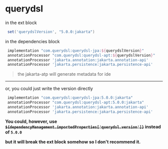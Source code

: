 # querydsl

in the ext block

```groovy
 set('querydslVersion', "5.0.0:jakarta")
```

in the dependencies block

```groovy
 implementation "com.querydsl:querydsl-jpa:${querydslVersion}"
 annotationProcessor "com.querydsl:querydsl-apt:${querydslVersion}"
 annotationProcessor 'jakarta.annotation:jakarta.annotation-api'
 annotationProcessor 'jakarta.persistence:jakarta.persistence-api'
```

> the jakarta-atp will generate metadata for ide

---

or, you could just write the version directly

```groovy
 implementation "com.querydsl:querydsl-jpa:5.0.0:jakarta"
 annotationProcessor "com.querydsl:querydsl-apt:5.0.0:jakarta"
 annotationProcessor 'jakarta.annotation:jakarta.annotation-api'
 annotationProcessor 'jakarta.persistence:jakarta.persistence-api'
```

**You could, however, use ~~`${dependencyManagement.importedProperties['querydsl.version']}`~~ instead of `5.0.0`**

**but it will break the ext block somehow so I don't recommend it.**
